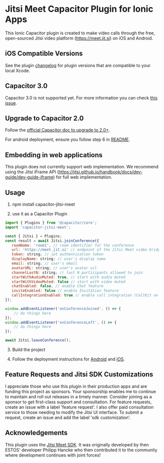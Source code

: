 # Jitsi Meet Capacitor Plugin for Ionic Apps

This Ionic Capacitor plugin is created to make video calls through the free, open-sourced Jitsi video platform (https://meet.jit.si) on iOS and Android.

## iOS Compatible Versions

See the plugin [changelog](https://github.com/calvinckho/capacitor-jitsi-meet/blob/master/CHANGELOG.md) for plugin versions that are compatible to your local Xcode.

## Capacitor 3.0

Capacitor 3.0 is not supported yet. For more information you can check [this issue](https://github.com/calvinckho/capacitor-jitsi-meet/issues/52).

## Upgrade to Capacitor 2.0

Follow the [official Capacitor doc to upgrade to 2.0+](https://ionicframework.com/blog/announcing-capacitor-2-0/?utm_campaign=capacitor&utm_source=hs_email&utm_medium=email&utm_content=86094990&_hsenc=p2ANqtz-894lhie-saMpN3lq1GaI2aQiC9cBv-bvtZK-a9UyN5obOCgqkOxIb7yk1IRuJeK-LEsyKKqkZ3uxmmfV8nxqWzZZXInQ&_hsmi=86094990). 

For android deployment, ensure you follow step 6 in [README](android/README.md).

## Embedding in web applications
   
This plugin does not currently support web implementation. We recommend using the Jitsi iFrame API (https://jitsi.github.io/handbook/docs/dev-guide/dev-guide-iframe) for full web implementation.

## Usage

1. npm install capacitor-jitsi-meet

2. use it as a Capacitor Plugin

```javascript
import { Plugins } from '@capacitor/core';
import 'capacitor-jitsi-meet';

const { Jitsi } = Plugins;
const result = await Jitsi.joinConference({
   roomName: 'room1', // room identifier for the conference
   url: 'https://meet.jit.si' // endpoint of the Jitsi Meet video bridge,
   token: string; // jwt authentication token
   displayName: string; // user's display name
   email: string; // user's email
   avatarURL: string; // user's avatar url
   channelLastN: string; // last N participants allowed to join
   startWithAudioMuted: true, // start with audio muted
   startWithVideoMuted: false // start with video muted
   chatEnabled: false, // enable Chat feature
   inviteEnabled: false // enable Invitation feature
   callIntegrationEnabled: true // enable call integration (CallKit on iOS, ConnectionService on Android)
});

window.addEventListener('onConferenceJoined', () => {
    // do things here
});
window.addEventListener('onConferenceLeft', () => {
    // do things here
});

await Jitsi.leaveConference();

```


3. Build the project

4. Follow the deployment instructions for [Android](android/README.md) and [iOS](ios/README.md).

## Feature Requests and Jitsi SDK Customizations

I appreciate those who use this plugin in their production apps and are funding this project as sponsors. Your sponsorship enables me to continue to maintain and roll out releases in a timely manner. Consider joining as a sponsor to get first-class support and consultation. For feature requests, create an issue with a label 'feature request'. I also offer paid consultation service to those needing to modify the Jitsi UI interface. To submit a request, create an issue and add the label 'sdk customization'.

## Acknowledgements

This plugin uses the [Jitsi Meet SDK](https://jitsi.github.io/handbook/docs/dev-guide/dev-guide-mobile). It was originally developed by then ESTOS' developer Philipp Hancke who then contributed it to the community where development continues with joint forces!
